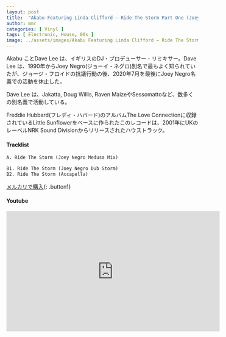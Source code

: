 ```yaml
---
layout: post
title:  "Akabu Featuring Linda Clifford – Ride The Storm Part One (Joey Negro Mixes)"
author: mmr
categories: [ Vinyl ]
tags: [ Electronic, House, 00s ]
image: ../assets/images/Akabu Featuring Linda Clifford – Ride The Storm Part One (Joey Negro Mixes).jpg
---
```


Akabu ことDave Lee は、イギリスのDJ・プロデューサー・リミキサー。Dave Lee は、1990年からJoey Negro(ジョーイ・ネグロ)別名で最もよく知られていたが、ジョージ・フロイドの抗議行動の後、2020年7月を最後にJoey Negro名義での活動を休止した。

Dave Lee は、Jakatta, Doug Willis, Raven MaizeやSessomattoなど、数多くの別名義で活動している。

Freddie Hubbard(フレディ・ハバード)のアルバムThe Love Connectionに収録されているLittle Sunflowerをベースに作られたこのレコードは、2001年にUKのレーベルNRK Sound Divisionからリリースされたハウストラック。

#### Tracklist
```md
A. Ride The Storm (Joey Negro Medusa Mix)

B1. Ride The Storm (Joey Negro Dub Storm)
B2. Ride The Storm (Accapella)
```

[メルカリで購入](https://jp.mercari.com/item/m63261987841?afid=6142608987){: .button1}

#### Youtube
<iframe width="560" height="315" src="https://www.youtube.com/embed/ezLu4Yv1nSk?si=2YFtEsfIgc6mKe5I" title="YouTube video player" frameborder="0" allow="accelerometer; autoplay; clipboard-write; encrypted-media; gyroscope; picture-in-picture; web-share" referrerpolicy="strict-origin-when-cross-origin" allowfullscreen></iframe>